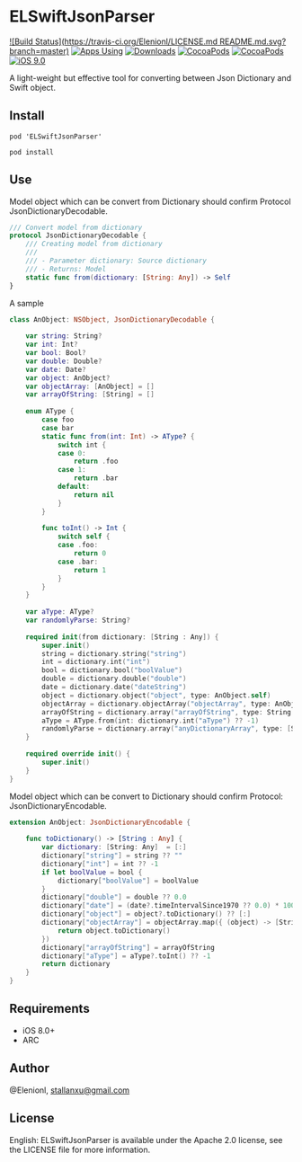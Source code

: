# ELSwiftJsonParser

[![Build Status](https://travis-ci.org/Elenionl/LICENSE.md
README.md.svg?branch=master)](https://travis-ci.org/Elenionl/ELSwiftJsonParser)
[![Apps Using](https://img.shields.io/cocoapods/at/ELSwiftJsonParser.svg?label=Apps%20Using%20ELSwiftJsonParser&colorB=28B9FE)](http://cocoapods.org/pods/ELSwiftJsonParser)
[![Downloads](https://img.shields.io/cocoapods/dt/ELSwiftJsonParser.svg?label=Total%20Downloads&colorB=28B9FE)](http://cocoapods.org/pods/ELSwiftJsonParser)
[![CocoaPods](https://img.shields.io/cocoapods/v/ELSwiftJsonParser.svg?style=flat)](https://cocoapods.org/pods/ELSwiftJsonParser)
[![CocoaPods](https://img.shields.io/cocoapods/l/ELSwiftJsonParser.svg?style=flat)](https://cocoapods.org/pods/ELSwiftJsonParser)
[![iOS 9.0](https://img.shields.io/badge/iOS-8.0-blue.svg)](https://github.com/Elenionl/ELSwiftJsonParser)


A light-weight but effective tool for converting between Json Dictionary and Swift object.

## Install

```
pod 'ELSwiftJsonParser'
```

```
pod install
```

## Use

Model object which can be convert from Dictionary should confirm Protocol JsonDictionaryDecodable.
``` Swift
/// Convert model from dictionary
protocol JsonDictionaryDecodable {
    /// Creating model from dictionary
    ///
    /// - Parameter dictionary: Source dictionary
    /// - Returns: Model
    static func from(dictionary: [String: Any]) -> Self
}
```
A sample

```Swift
class AnObject: NSObject, JsonDictionaryDecodable {
    
    var string: String?
    var int: Int?
    var bool: Bool?
    var double: Double?
    var date: Date?
    var object: AnObject?
    var objectArray: [AnObject] = []
    var arrayOfString: [String] = []
    
    enum AType {
        case foo
        case bar
        static func from(int: Int) -> AType? {
            switch int {
            case 0:
                return .foo
            case 1:
                return .bar
            default:
                return nil
            }
        }
        
        func toInt() -> Int {
            switch self {
            case .foo:
                return 0
            case .bar:
                return 1
            }
        }
    }
    
    var aType: AType?
    var randomlyParse: String?
    
    required init(from dictionary: [String : Any]) {
        super.init()
        string = dictionary.string("string")
        int = dictionary.int("int")
        bool = dictionary.bool("boolValue")
        double = dictionary.double("double")
        date = dictionary.date("dateString")
        object = dictionary.object("object", type: AnObject.self)
        objectArray = dictionary.objectArray("objectArray", type: AnObject.self)
        arrayOfString = dictionary.array("arrayOfString", type: String.self)
        aType = AType.from(int: dictionary.int("aType") ?? -1)
        randomlyParse = dictionary.array("anyDictionaryArray", type: [String: Any].self).first?.dictionary("anyInnerDictionary")?.string("randomParse")
    }
    
    required override init() {
        super.init()
    }
}
```

Model object which can be convert to Dictionary should confirm Protocol: JsonDictionaryEncodable.

  
``` Swift
extension AnObject: JsonDictionaryEncodable {
    
    func toDictionary() -> [String : Any] {
        var dictionary: [String: Any]  = [:]
        dictionary["string"] = string ?? ""
        dictionary["int"] = int ?? -1
        if let boolValue = bool {
            dictionary["boolValue"] = boolValue
        }
        dictionary["double"] = double ?? 0.0
        dictionary["date"] = (date?.timeIntervalSince1970 ?? 0.0) * 1000
        dictionary["object"] = object?.toDictionary() ?? [:]
        dictionary["objectArray"] = objectArray.map({ (object) -> [String: Any] in
            return object.toDictionary()
        })
        dictionary["arrayOfString"] = arrayOfString
        dictionary["aType"] = aType?.toInt() ?? -1
        return dictionary
    }
}
```

## Requirements

* iOS 8.0+
* ARC

## Author

@Elenionl, stallanxu@gmail.com

## License

English: ELSwiftJsonParser is available under the Apache 2.0 license, see the LICENSE file for more information.
